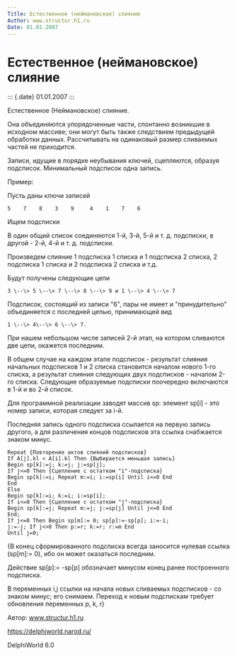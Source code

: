 ```yaml
---
Title: Естественное (неймановское) слияние
Author: www.structur.h1.ru
Date: 01.01.2007
---
```



Естественное (неймановское) слияние
===================================

::: {.date}
01.01.2007
:::

Естественное (Неймановское) слияние.

Она объединяются упорядоченные части, спонтанно возникшие в исходном
массиве; они могут быть также следствием предыдущей обработки данных.
Рассчитывать на одинаковый размер сливаемых частей не приходится.

Записи, идущие в порядке неубывания ключей, сцепляются, образуя
подсписок. Минимальный подсписок одна запись.

Пример:

Пусть даны ключи записей

    5    7    8    3    9     4    1    7    6

Ищем подсписки

В один общий список соединяются 1-й, 3-й, 5-й и т. д. подсписки, в
другой - 2-й, 4-й и т. д. подсписки.

Произведем слияние 1 подсписка 1 списка и 1 подсписка 2 списка, 2
подсписка 1 списка и 2 подсписка 2 списка и т.д.

Будут получены следующие цепи

    3 \--\> 5 \--\> 7 \--\> 8 \--\> 9 и 1 \--\> 4 \--\> 7

Подсписок, состоящий из записи "6", пары не имеет и "принудительно"
объединяется с последней цепью, принимающей вид

    1 \--\> 4\--\> 6 \--\> 7.

При нашем небольшом числе записей 2-й этап, на котором сливаются две
цепи, окажется последним.

В общем случае на каждом этапе подсписок - результат слияния начальных
подсписков 1 и 2 списка становится началом нового 1-го списка, а
результат слияния следующих двух подсписков - началом 2-го списка.
Следующие образуемые подсписки поочередно включаются в 1-й и во 2-й
список.

Для программной реализации заводят массив sp: элемент sp[i] - это
номер записи, которая следует за i-й.

Последняя запись одного подсписка ссылается на первую запись другого, а
для различения концов подсписков эта ссылка снабжается знаком минус.

    Repeat {Повторение актов слияний подсписков}
    If A[j].kl < A[i].kl Then {Выбирается меньшая запись}
    Begin sp[k]:=j; k:=j; j:=sp[j];
    If j<=0 Then {Сцепление с остатком "i"-подсписка}
    Begin sp[k]:=i; Repeat m:=i; i:=sp[i] Until i<=0 End
    End
    Else
    Begin sp[k]:=i; k:=i; i:=sp[i];
    If i<=0 Then {Сцепление с остатком "j"-подсписка}
    Begin sp[k]:=j; Repeat m:=j; j:=sp[j] Until j<=0 End
    End;
    If j<=0 Then Begin sp[m]:= 0; sp[p]:=-sp[p]; i:=-i;
    j:=-j; If j<>0 Then p:=r; k:=r; r:=m End
    Until j=0; 

{В конец сформированного подсписка всегда заносится нулевая ссылка
(sp[m]:= 0), ибо он может оказаться последним.

Действие sp[p]:= -sp[p] обозначает минусом конец ранее построенного
подсписка.

В переменных i,j ссылки на начала новых сливаемых подсписков - со знаком
минус; его снимаем. Переход к новым подспискам требует обновления
переменных p, k, r}

Автор: www.structur.h1.ru

<https://delphiworld.narod.ru/>

DelphiWorld 6.0
